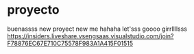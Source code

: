 # proyecto
 buenassss new proyect new me hahaha let'sss goooo girrllllsss
https://insiders.liveshare.vsengsaas.visualstudio.com/join?F78876EC67E710C75578F983A1A415F01515
